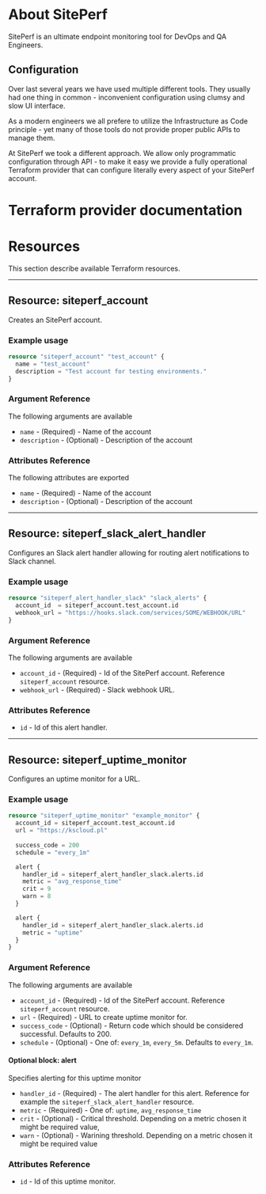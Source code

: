 # About SitePerf
SitePerf is an ultimate endpoint monitoring tool for DevOps and QA Engineers. 


## Configuration
Over last several years we have used multiple different tools. They usually had one thing in common - inconvenient configuration using clumsy and slow UI interface. 

As a modern engineers we all prefere to utilize the Infrastructure as Code principle - yet many of those tools do not provide proper public APIs to manage them. 

At SitePerf we took a different approach. We allow only programmatic configuration through API - to make it easy we provide a fully operational Terraform provider that can configure literally every aspect of your SitePerf account.


# Terraform provider documentation


# Resources

This section describe available Terraform resources.

---

## Resource: siteperf_account
Creates an SitePerf account. 

### Example usage

```terraform
resource "siteperf_account" "test_account" {
  name = "test_account"
  description = "Test account for testing environments."
}
```

### Argument Reference

The following arguments are available

* `name` - (Required) - Name of the account
* `description` - (Optional) - Description of the account


### Attributes Reference

The following attributes are exported

* `name` - (Required) - Name of the account
* `description` - (Optional) - Description of the account

---

## Resource: siteperf_slack_alert_handler

Configures an Slack alert handler allowing for routing alert notifications to Slack channel. 

### Example usage

```terraform
resource "siteperf_alert_handler_slack" "slack_alerts" {
  account_id  = siteperf_account.test_account.id
  webhook_url = "https://hooks.slack.com/services/SOME/WEBHOOK/URL"
}
```

### Argument Reference

The following arguments are available

* `account_id` - (Required) - Id of the SitePerf account. Reference `siteperf_account` resource.
* `webhook_url` - (Required) - Slack webhook URL.

### Attributes Reference

* `id` - Id of this alert handler. 

---

## Resource: siteperf_uptime_monitor

Configures an uptime monitor for a URL.

### Example usage

```terraform
resource "siteperf_uptime_monitor" "example_monitor" {
  account_id = siteperf_account.test_account.id
  url = "https://kscloud.pl"
  
  success_code = 200
  schedule = "every_1m"

  alert {
    handler_id = siteperf_alert_handler_slack.alerts.id
    metric = "avg_response_time"
    crit = 9
    warn = 8
  }

  alert {
    handler_id = siteperf_alert_handler_slack.alerts.id
    metric = "uptime"
  }
}

```

### Argument Reference

The following arguments are available

* `account_id` - (Required) - Id of the SitePerf account. Reference `siteperf_account` resource.
* `url` - (Required) - URL to create uptime monitor for.
* `success_code` - (Optional) - Return code which should be considered successful. Defaults to 200.
* `schedule` - (Optional) - One of: `every_1m`, `every_5m`. Defaults to `every_1m`.

#### Optional block: alert

Specifies alerting for this uptime monitor

* `handler_id` - (Required) - The alert handler for this alert. Reference for example the `siteperf_slack_alert_handler` resource.
* `metric` - (Required) - One of: `uptime`, `avg_response_time`
* `crit` - (Optional) - Critical threshold. Depending on a metric chosen it might be required value,
* `warn` - (Optional) - Warining threshold. Depending on a metric chosen it might be required value

### Attributes Reference

* `id` - Id of this uptime monitor. 











